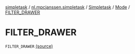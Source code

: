[simpletask](../../../index.md) / [nl.mpcjanssen.simpletask](../../index.md) / [Simpletask](../index.md) / [Mode](index.md) / [FILTER_DRAWER](.)

# FILTER_DRAWER

`FILTER_DRAWER` [(source)](https://github.com/mpcjanssen/simpletask-android/blob/master/src/main/java/nl/mpcjanssen/simpletask/Simpletask.kt#L70)